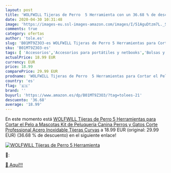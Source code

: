 ```yaml
---
layout: post
title: 'WOLFWILL Tijeras de Perro  5 Herramienta con un 36.68 % de descuento'
date: 2020-04-30 10:31:48
image: 'https://images-eu.ssl-images-amazon.com/images/I/51AguDtzm7L._SL400_.jpg'
comments: true
category: ofertas
author: 'tole.es'
slug: 'B01MT9Z3O3-es WOLFWILL Tijeras de Perro 5 Herramientas para Cortar el...'
sku: 'B01MT9Z3O3-es'
tags: [ 'Accesorios','Accesorios para portátiles y netbooks','Bolsas y fundas para portátiles y netbooks','Informática','Mochilas para portátiles y netbooks','tijeras', ]
actualPrice: 18.99 EUR
currency: EUR
price: 18.99
comparePrice: 29.99 EUR
prodname: 'WOLFWILL Tijeras de Perro  5 Herramientas para Cortar el Pelo a Mascotas  Kit de Peluquería Canina Perros y Gatos Corte Professional Acero Inoxidable Tijeras Curvas'
country: 'es'
flag: '🇪🇸'
brand: ''
buyurl: 'https://www.amazon.es/dp/B01MT9Z3O3/?tag=tolees-21'
descuento: '36.68'
average: '18.99'
---
```


En este momento está [WOLFWILL Tijeras de Perro  5 Herramientas para Cortar el Pelo a Mascotas  Kit de Peluquería Canina Perros y Gatos Corte Professional Acero Inoxidable Tijeras Curvas](https://www.amazon.es/dp/B01MT9Z3O3/?tag=tolees-21) a 18.99 EUR (original: 29.99 EUR) (36.68 %  de descuento) en el siguiente enlace!

[![WOLFWILL Tijeras de Perro  5 Herramienta](https://images-eu.ssl-images-amazon.com/images/I/51AguDtzm7L._SL400_.jpg)](https://www.amazon.es/dp/B01MT9Z3O3/?tag=tolees-21)

🔎:


[🛒 Aquí!!!](https://www.amazon.es/dp/B01MT9Z3O3/?tag=tolees-21)
